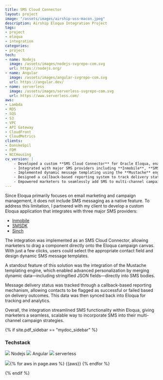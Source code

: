 ```yaml
---
title: SMS Cloud Connector
layout: project
image: "/assets/images/airship-uss-macon.jpeg"
description: Airship Eloqua Integration Project
tags:
- project
- eloqua
- integration
categories:
- project
tech:
- name: Nodejs
  image: /assets/images/nodejs-svgrepo-com.svg
  url: https://nodejs.org/
- name: Angular
  image: /assets/images/angular-svgrepo-com.svg
  url: https://angular.dev/
- name: serverless
  image: /assets/images/serverless-svgrepo-com.svg
  url: https://www.serverless.com/
aws:
- Lambda
- RDS
- SQS
- S3
- VPC
- API Gateway
- CloudFront
- CloudMetrics
clients:
- DanskeSpil
- FDM
- NCCHousing
cv_version: |
    - Developed a custom **SMS Cloud Connector** for Oracle Eloqua, enabling native SMS messaging within campaign workflows
    - Integrated with major SMS providers including **Inmobile**, **SMSDK**, and **Sinch**
    - Implemented dynamic message templating using the **Mustache** engine, supporting personalized content and JSON field merging
    - Designed a callback-based reporting system to track delivery status and sync outcomes back into Eloqua for analytics
    - Empowered marketers to seamlessly add SMS to multi-channel campaigns using a simple drag-and-drop interface in the Eloqua canvas
---
```


Since Eloqua primarily focuses on email marketing and campaign management, it does not include SMS messaging as a native feature. To address this limitation, I partnered with my client to develop a custom Eloqua application that integrates with three major SMS providers:

* [Inmobile](https://www.inmobile.com/)
* [SMSDK](https://sms.dk/)
* [Sinch](https://sinch.com/)

The integration was implemented as an SMS Cloud Connector, allowing marketers to drag a component directly onto the Eloqua campaign canvas. With just a few clicks, users could select the appropriate contact field and design dynamic SMS message templates.

A standout feature of this solution was the integration of the Mustache templating engine, which enabled advanced personalization by merging dynamic data—including stringified JSON fields—directly into SMS bodies.

Message delivery status was tracked through a callback-based reporting mechanism, allowing contacts to be flagged as successful or failed based on delivery outcomes. This data was then synced back into Eloqua for tracking and analytics.

Overall, the integration streamlined SMS functionality within Eloqua, giving marketers a seamless, scalable way to incorporate SMS into their multi-channel campaign strategies.

{% if site.pdf_sidebar == "mydoc_sidebar" %}
### Techstack
<span class="label label-default">
    <img class="tech-badge" src="/mydoc-pdf{{site.data.vars.nodejs-image}}"> Nodejs
</span>
<span class="label label-info">
    <img class="tech-badge" src="/mydoc-pdf{{site.data.vars.angular-image}}"> Angular
</span>
<span class="label label-primary">
    <img class="tech-badge" src="/mydoc-pdf{{site.data.vars.serverless-image}}"> serverless
</span>
        
<img class="tech-badge" src="/mydoc-pdf{{site.data.vars.aws-image}}">{% for aws in page.aws %}
<span class="label label-warning"> {{aws}} </span>{% endfor %}

{% endif %}
